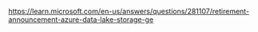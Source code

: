 https://learn.microsoft.com/en-us/answers/questions/281107/retirement-announcement-azure-data-lake-storage-ge
